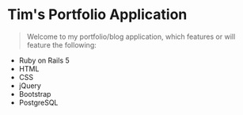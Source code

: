 # Tim's Portfolio Application

> Welcome to my portfolio/blog application, which features or will feature the following:

* Ruby on Rails 5
* HTML
* CSS
* jQuery
* Bootstrap
* PostgreSQL
